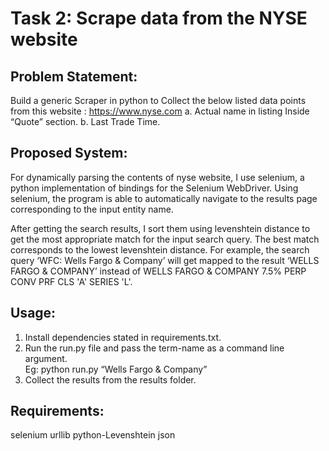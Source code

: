 # Task 2: Scrape data from the NYSE website


## Problem Statement:

Build a generic Scraper in python to Collect the below listed data points from this website : https://www.nyse.com
a. Actual name in listing Inside “Quote” section.
b. Last Trade Time.
 

## Proposed System:

For dynamically parsing the contents of nyse website, I use selenium, a python implementation of bindings for the Selenium WebDriver. Using selenium, the program is able to automatically navigate to the results page corresponding to the input entity name. 

After getting the search results, I sort them using levenshtein distance to get the most appropriate match for the input search query. The best match corresponds to the lowest levenshtein distance. For example, the search query ‘WFC: Wells Fargo & Company’ will get mapped to the result ‘WELLS FARGO & COMPANY’  instead of WELLS FARGO & COMPANY 7.5% PERP CONV PRF CLS 'A' SERIES 'L'. 

## Usage:

1. Install dependencies stated in requirements.txt. 
2. Run the run.py file and pass the term-name as a command line argument.
<br>Eg: 	python  run.py  “Wells Fargo & Company” <br>
3. Collect the results from the results folder.

## Requirements:
selenium
urllib
python-Levenshtein
json


